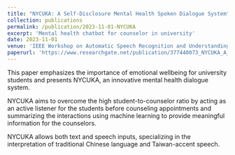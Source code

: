```yaml
---
title: "NYCUKA: A Self‐Disclosure Mental Health Spoken Dialogue System"
collection: publications
permalink: /publication/2023-11-01-NYCUKA
excerpt: 'Mental health chatbot for counselor in university'
date: 2023-11-01
venue: 'IEEE Workshop on Automatic Speech Recognition and Understanding 2023'
paperurl: 'https://www.researchgate.net/publication/377440073_NYCUKA_A_Self-Disclosure_Mental_Health_Spoken_Dialogue_System'
---
```


This paper emphasizes the importance of emotional wellbeing for university students and presents NYCUKA, an innovative mental health dialogue system.

NYCUKA aims to overcome the high student-to-counselor ratio by acting as an active listener for the students before counseling appointments and summarizing the interactions using machine learning to provide meaningful information for the counselors. 

NYCUKA allows both text and speech inputs, specializing in the interpretation of traditional Chinese language and Taiwan-accent speech.
